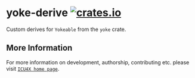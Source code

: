 # yoke-derive [![crates.io](https://img.shields.io/crates/v/yoke-derive)](https://crates.io/crates/yoke-derive)

Custom derives for `Yokeable` from the `yoke` crate.

## More Information

For more information on development, authorship, contributing etc. please visit [`ICU4X home page`](https://github.com/unicode-org/icu4x).

